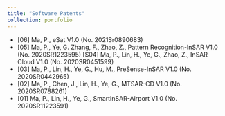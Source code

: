 ```yaml
---
title: "Software Patents"
collection: portfolio
---
```


* [06] Ma, P., eSat V1.0 (No. 2021Sr0890683)
* [05] Ma, P., Ye, G. Zhang, F., Zhao, Z., Pattern Recognition-InSAR V1.0 (No. 2020SR1223595) [S04] Ma, P., Lin, H., Ye, G., Zhao, Z., InSAR Cloud V1.0 (No. 2020SR0451599)
* [03] Ma, P., Lin, H., Ye, G., Hu, M., PreSense-InSAR V1.0 (No. 2020SR0442965)
* [02] Ma, P., Chen, J., Lin, H., Ye, G., MTSAR-CD V1.0 (No. 2020SR0788261)
* [01] Ma, P., Lin, H., Ye, G., SmartInSAR-Airport V1.0 (No. 2020SR11223591)
